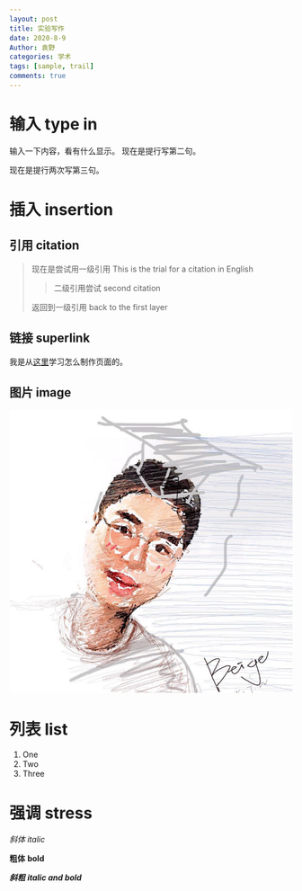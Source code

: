 ```yaml
---
layout: post
title: 实验写作
date: 2020-8-9
Author: 袁野
categories: 学术
tags: [sample, trail]
comments: true
--- 
```


# 输入 type in

输入一下内容，看有什么显示。
现在是提行写第二句。

现在是提行两次写第三句。

# 插入 insertion

## 引用 citation

> 现在是尝试用一级引用
> This is the trial for a citation in English
>
> > 二级引用尝试
> > second citation
>
> 返回到一级引用
> back to the first layer

## 链接 superlink

我是从[这里][1]学习怎么制作页面的。

[1]: https://fromendworld.github.io/LOFFER/document/#/     "这里"   

## 图片 image

![大头照](https://github.com/BeigeYuan/yeyuanonthecloud/blob/master/images/WeChat%20Image_20200809164510.jpg/  "大头照")


# 列表 list

1. One
2. Two
3. Three

# 强调 stress

*斜体*
*italic*

**粗体**
**bold**

***斜粗***
***italic and bold***


